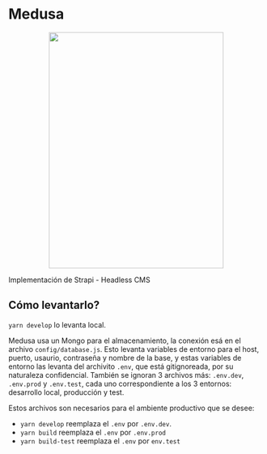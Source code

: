 # Medusa

<p align="center">
  <img width="345" height="466" src="https://i.pinimg.com/originals/01/b5/4f/01b54f097b508b2d59f245191b5d5379.jpg" />
</p>

Implementación de Strapi - Headless CMS

## Cómo levantarlo?

`yarn develop` lo levanta local.

Medusa usa un Mongo para el almacenamiento, la conexión esá en el archivo `config/database.js`. Esto levanta variables de entorno para el host, puerto, usaurio, contraseña y nombre de la base, y estas variables de entorno las levanta del archivito `.env`, que está gitignoreada, por su naturaleza confidencial. También se ignoran 3 archivos más: `.env.dev`, `.env.prod` y `.env.test`, cada uno correspondiente a los 3 entornos: desarrollo local, producción y test.

Estos archivos son necesarios para el ambiente productivo que se desee:

- `yarn develop` reemplaza el `.env` por `.env.dev`.
- `yarn build` reemplaza el `.env` por `.env.prod`
- `yarn build-test` reemplaza el `.env` por `env.test`
